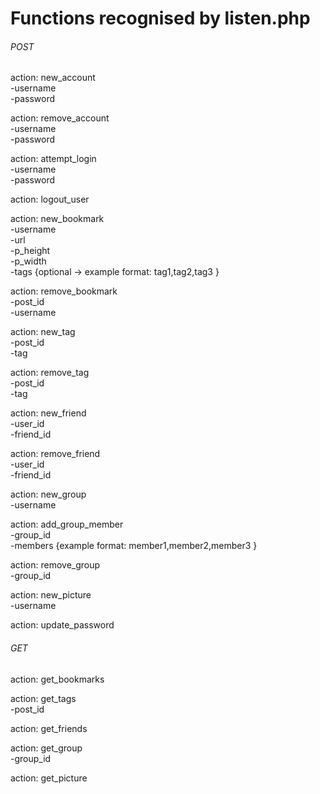 # Functions recognised by listen.php

###### POST

action: new_account  
 -username  
 -password  

action: remove_account  
 -username  
 -password  

action: attempt_login  
 -username  
 -password  

action: logout_user  

action: new_bookmark  
 -username  
 -url  
 -p_height  
 -p_width  
 -tags {optional -> example format: tag1,tag2,tag3 }  

action: remove_bookmark  
 -post_id  
 -username  

action: new_tag  
 -post_id  
 -tag  

action: remove_tag  
 -post_id  
 -tag  

action: new_friend  
 -user_id  
 -friend_id  

action: remove_friend  
 -user_id  
 -friend_id  

action: new_group  
 -username  

action: add_group_member  
 -group_id  
 -members {example format: member1,member2,member3 }  

action: remove_group  
 -group_id  

action: new_picture  
 -username  

action: update_password  
   
  
###### GET

action: get_bookmarks   

action: get_tags  
 -post_id  

action: get_friends  
  
action: get_group  
 -group_id

action: get_picture  
  